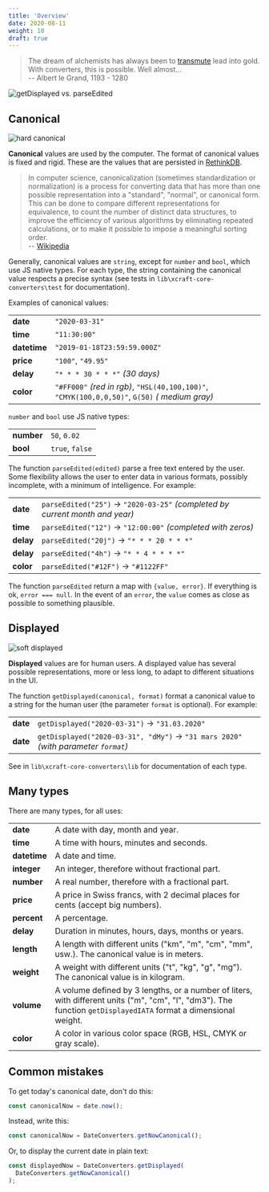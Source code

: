 ```yaml
---
title: 'Overview'
date: 2020-08-11
weight: 10
draft: true
---
```


> The dream of alchemists has always been to [transmute][1] lead into gold. With
> converters, this is possible. Well almost...  
> -- Albert le Grand, 1193 - 1280

![getDisplayed vs. parseEdited](/img/converters.overview.png)

## Canonical

![hard canonical](/img/converters.hard.png)

**Canonical** values are used by the computer. The format of canonical values is
fixed and rigid. These are the values that are persisted in [RethinkDB][3].

> In computer science, canonicalization (sometimes standardization or
> normalization) is a process for converting data that has more than one
> possible representation into a "standard", "normal", or canonical form. This
> can be done to compare different representations for equivalence, to count the
> number of distinct data structures, to improve the efficiency of various
> algorithms by eliminating repeated calculations, or to make it possible to
> impose a meaningful sorting order.  
> -- [Wikipedia][2]

Generally, canonical values are `string`, except for `number` and `bool`, which
use JS native types. For each type, the string containing the canonical value
respects a precise syntax (see tests in `lib\xcraft-core-converters\test` for
documentation).

Examples of canonical values:

|              |                                                                                                |
| ------------ | ---------------------------------------------------------------------------------------------- |
| **date**     | `"2020-03-31"`                                                                                 |
| **time**     | `"11:30:00"`                                                                                   |
| **datetime** | `"2019-01-18T23:59:59.000Z"`                                                                   |
| **price**    | `"100"`, `"49.95"`                                                                             |
| **delay**    | `"* * * 30 * * *"` _(30 days)_                                                                 |
| **color**    | `"#FF000"` _(red in rgb)_, `"HSL(40,100,100)"`, `"CMYK(100,0,0,50)"`, `G(50)` _( medium gray)_ |

`number` and `bool` use JS native types:

|            |                 |
| ---------- | --------------- |
| **number** | `50`, `0.02`    |
| **bool**   | `true`, `false` |

The function `parseEdited(edited)` parse a free text entered by the user. Some
flexibility allows the user to enter data in various formats, possibly
incomplete, with a minimum of intelligence. For example:

|           |                                                                              |
| --------- | ---------------------------------------------------------------------------- |
| **date**  | `parseEdited("25")` → `"2020-03-25"` _(completed by current month and year)_ |
| **time**  | `parseEdited("12")` → `"12:00:00"` _(completed with zeros)_                  |
| **delay** | `parseEdited("20j")` → `"* * * 20 * * *"`                                    |
| **delay** | `parseEdited("4h")` → `"* * 4 * * * *"`                                      |
| **color** | `parseEdited("#12F")` → `"#1122FF"`                                          |

The function `parseEdited` return a map with `{value, error}`. If everything is
ok, `error === null`. In the event of an `error`, the `value` comes as close as
possible to something plausible.

## Displayed

![soft displayed](/img/converters.soft.png)

**Displayed** values are for human users. A displayed value has several possible
representations, more or less long, to adapt to different situations in the UI.

The function `getDisplayed(canonical, format)` format a canonical value to a
string for the human user (the parameter `format` is optional). For example:

|          |                                                                                    |
| -------- | ---------------------------------------------------------------------------------- |
| **date** | `getDisplayed("2020-03-31")` → `"31.03.2020"`                                      |
| **date** | `getDisplayed("2020-03-31", "dMy")` → `"31 mars 2020"` _(with parameter `format`)_ |

See in `lib\xcraft-core-converters\lib` for documentation of each type.

## Many types

There are many types, for all uses:

|              |                                                                                                                                                                  |
| ------------ | ---------------------------------------------------------------------------------------------------------------------------------------------------------------- |
| **date**     | A date with day, month and year.                                                                                                                                 |
| **time**     | A time with hours, minutes and seconds.                                                                                                                          |
| **datetime** | A date and time.                                                                                                                                                 |
| **integer**  | An integer, therefore without fractional part.                                                                                                                   |
| **number**   | A real number, therefore with a fractional part.                                                                                                                 |
| **price**    | A price in Swiss francs, with 2 decimal places for cents (accept big numbers).                                                                                   |
| **percent**  | A percentage.                                                                                                                                                    |
| **delay**    | Duration in minutes, hours, days, months or years.                                                                                                               |
| **length**   | A length with different units ("km", "m", "cm", "mm", usw.). The canonical value is in meters.                                                                   |
| **weight**   | A weight with different units ("t", "kg", "g", "mg"). The canonical value is in kilogram.                                                                        |
| **volume**   | A volume defined by 3 lengths, or a number of liters, with different units ("m", "cm", "l", "dm3"). The function `getDisplayedIATA` format a dimensional weight. |
| **color**    | A color in various color space (RGB, HSL, CMYK or gray scale).                                                                                                   |

## Common mistakes

To get today's canonical date, don't do this:

```js
const canonicalNow = date.now();
```

Instead, write this:

```js
const canonicalNow = DateConverters.getNowCanonical();
```

Or, to display the current date in plain text:

```js
const displayedNow = DateConverters.getDisplayed(
  DateConverters.getNowCanonical()
);
```

[1]: https://en.wikipedia.org/wiki/Nuclear_transmutation
[2]: https://en.wikipedia.org/wiki/Canonicalization
[3]: https://rethinkdb.com/
